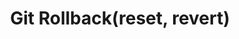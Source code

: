 ---
title: Git Rollback(reset, revert)
category: 
- WEB
tags:
- git
summary: How to reset, revert, and return to previous states in Git
thumbnail: "/assets/img/thumbnail/2020-08-18-git-rollback-thumbnail.png"
---